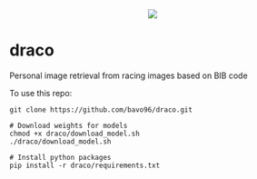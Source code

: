 <div align="center">
  <img src="https://image.freepik.com/free-vector/cartoon-head-dragon-blowing-fire_194935-8.jpg">
</div>

# draco

Personal image retrieval from racing images based on BIB code

To use this repo:

```
git clone https://github.com/bavo96/draco.git

# Download weights for models
chmod +x draco/download_model.sh
./draco/download_model.sh

# Install python packages
pip install -r draco/requirements.txt
```
